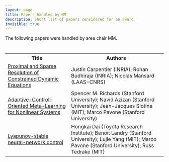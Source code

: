 ```yaml
---
layout: page
title: Papers handled by MM
description: Short list of papers considered for an award
invisible: true
---
```


The following papers were handled by area chair MM.

<table class="table" style="margin-top: 40px;">
<tr><th width="40%">Title</th><th width="60%">Authors</th></tr>

<tr><td><a href="../../papers/017/">Proximal and Sparse Resolution of Constrained Dynamic Equations</a></td><td>Justin Carpentier (INRIA); Rohan Budhiraja (INRIA); Nicolas Mansard (LAAS-CNRS)</td></tr>
<tr><td><a href="../../papers/056/">Adaptive-Control-Oriented Meta-Learning for Nonlinear Systems</a></td><td>Spencer M. Richards (Stanford University); Navid Azizan (Stanford University); Jean-Jacques Slotine (MIT); Marco Pavone (Stanford University)</td></tr>
<tr><td><a href="../../papers/063/">Lyapunov-stable neural-network control</a></td><td>Hongkai Dai (Toyota Research Institute); Benoit Landry (Stanford University); Lujie Yang (MIT); Marco Pavone (Stanford University); Russ Tedrake (MIT)</td></tr>

</table>


